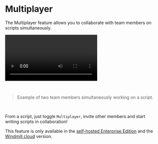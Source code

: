 # Multiplayer

The Multiplayer feature allows you to collaborate with team members on scripts simultaneously.

<video
    className="border-2 rounded-xl object-cover w-full h-full dark:border-gray-800"
    autoPlay
    controls
    id="main-video"
    src="/videos/multiplayer.mp4"
/>

<br/>

> Example of two team members simultaneously working on a script.

<br/>

From a script, just toggle `Multiplayer`, invite other members and start writing scripts in collaboration!

This feature is only available in the [self-hosted Enterprise Edition](/pricing) and the [Windmill cloud](../../getting_started/00_how_to_use_windmill/index.mdx#windmill-cloud) version.
